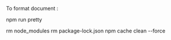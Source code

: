 To format document : 

npm run pretty

 rm node_modules
 rm package-lock.json
 npm cache clean --force